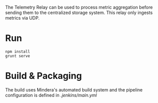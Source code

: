 
The Telemetry Relay can be used to process metric aggregation before sending them to the centralized storage system. This relay only ingests
metrics via UDP.


Run
====

    npm install
    grunt serve


Build & Packaging
=================

The build uses Mindera's automated build system and the pipeline configuration is defined in _.jenkins/main.yml_




